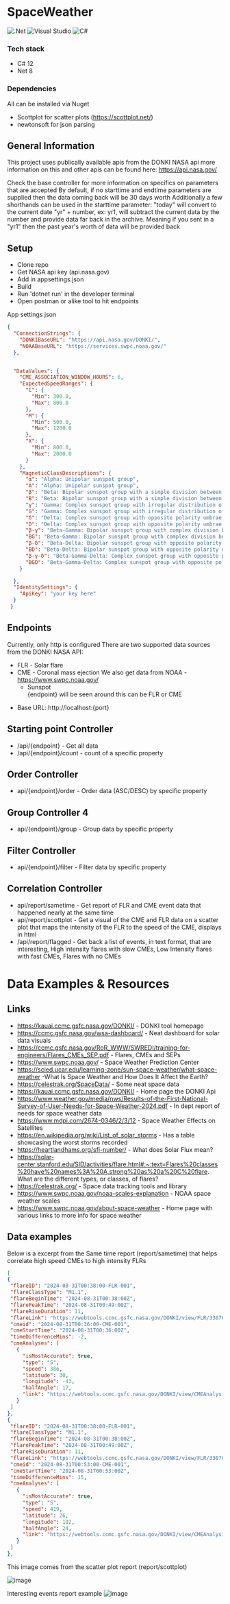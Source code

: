 # SpaceWeather


![.Net](https://img.shields.io/badge/.NET-5C2D91?style=for-the-badge&logo=.net&logoColor=white) ![Visual Studio](https://img.shields.io/badge/Visual%20Studio-5C2D91.svg?style=for-the-badge&logo=visual-studio&logoColor=white) ![C#](https://img.shields.io/badge/c%23-%23239120.svg?style=for-the-badge&logo=csharp&logoColor=white)
  ### Tech stack
  - C# 12
  - Net 8
  
  ### Dependencies 
  All can be installed via Nuget
  - Scottplot for scatter plots (https://scottplot.net/) 
  - newtonsoft for json parsing
    
## General Information 
This project uses publically available apis from the DONKI NASA api 
more information on this and other apis can be found here: https://api.nasa.gov/

Check the base controller for more information on specifics on parameters that are accepted
By default, if no starttime and endtime parameters are supplied then the data coming back will be 30 days worth 
Additionally a few shorthands can be used in the starttime parameter:
"today" will convert to the current date
"yr" + number, ex: yr1,  will subtract the current data by the number and provide data far back in the archive.  Meaning if you sent in a "yr1" then the past year's worth of data
will be provided back


## Setup

- Clone repo
- Get NASA api key (api.nasa.gov)
- Add in appsettings.json
- Build
- Run 'dotnet run' in the developer terminal
- Open postman or alike tool to hit endpoints

App settings json
```json
{
  "ConnectionStrings": {
    "DONKIBaseURL": "https://api.nasa.gov/DONKI/",
    "NOAABaseURL": "https://services.swpc.noaa.gov/"
  },


  "DataValues": {
    "CME_ASSOCIATION_WINDOW_HOURS": 6,
    "ExpectedSpeedRanges": {
      "C": {
        "Min": 300.0,
        "Max": 800.0
      },
      "M": {
        "Min": 500.0,
        "Max": 1200.0
      },
      "X": {
        "Min": 800.0,
        "Max": 2000.0
      }
    },
    "MagneticClassDescriptions": {
      "α": "Alpha: Unipolar sunspot group",
      "A": "Alpha: Unipolar sunspot group",
      "β": "Beta: Bipolar sunspot group with a simple division between polarities",
      "B": "Beta: Bipolar sunspot group with a simple division between polarities",
      "γ": "Gamma: Complex sunspot group with irregular distribution of polarities",
      "G": "Gamma: Complex sunspot group with irregular distribution of polarities",
      "δ": "Delta: Complex sunspot group with opposite polarity umbrae within same penumbra",
      "D": "Delta: Complex sunspot group with opposite polarity umbrae within same penumbra",
      "β-γ": "Beta-Gamma: Bipolar sunspot group with complex division between polarities",
      "BG": "Beta-Gamma: Bipolar sunspot group with complex division between polarities",
      "β-δ": "Beta-Delta: Bipolar sunspot group with opposite polarity umbrae within same penumbra",
      "BD": "Beta-Delta: Bipolar sunspot group with opposite polarity umbrae within same penumbra",
      "β-γ-δ": "Beta-Gamma-Delta: Complex sunspot group with opposite polarity umbrae within same penumbra",
      "BGD": "Beta-Gamma-Delta: Complex sunspot group with opposite polarity umbrae within same penumbra"
    }

  },
  "IdentitySettings": {
    "ApiKey": "your key here"
  }
 }
```

## Endpoints
Currently, only http is configured
There are two supported data sources from the DONKI NASA API:
* FLR - Solar flare
* CME - Coronal mass ejection
We also get data from NOAA - https://www.swpc.noaa.gov/
  * Sunspot  
{endpoint} will be seen around this can be FLR or CME 

- Base URL: http://localhost:{port}
## Starting point Controller
- /api/{endpoint} - Get all data
- /api/{endpoint}/count - count of a specific property
  
## Order Controller
- api/{endpoint}/order - Order data (ASC/DESC) by specific property

## Group Controller 4
- api/{endpoint}/group  - Group data by specific property

## Filter Controller 
- api/{endpoint}/filter - Filter data by specific property

## Correlation Controller
- api/report/sametime  - Get report of FLR and CME event data that happened nearly at the same time
- api/report/scottplot  - Get a visual of the CME and FLR data on a scatter plot that maps the intensity of the FLR to the speed of the CME, displays in html
- /api/report/flagged - Get back a list of events, in text format, that are interesting, High intensity flares with slow CMEs, Low Intensity flares with fast CMEs, Flares with no CMEs

# Data Examples & Resources 
 ## Links
 - https://kauai.ccmc.gsfc.nasa.gov/DONKI/  - DONKI tool homepage
 - https://ccmc.gsfc.nasa.gov/wsa-dashboard/ - Neat dashboard for solar data visuals 
 - https://ccmc.gsfc.nasa.gov/RoR_WWW/SWREDI/training-for-engineers/Flares_CMEs_SEP.pdf - Flares, CMEs and SEPs
 - https://www.swpc.noaa.gov/ - Space Weather Prediction Center
 - https://scied.ucar.edu/learning-zone/sun-space-weather/what-space-weather -What Is Space Weather and How Does It Affect the Earth?
 - https://celestrak.org/SpaceData/ - Some neat space data
 - https://kauai.ccmc.gsfc.nasa.gov/DONKI/ - Home page the DONKI Api
 - https://www.weather.gov/media/nws/Results-of-the-First-National-Survey-of-User-Needs-for-Space-Weather-2024.pdf  - In dept report of needs for space weather data
 - https://www.mdpi.com/2674-0346/2/3/12  - Space Weather Effects on Satellites
 - https://en.wikipedia.org/wiki/List_of_solar_storms - Has a table showcasing the worst storms recorded
 - https://heartlandhams.org/sfi-number/ - What does Solar Flux mean?
 - https://solar-center.stanford.edu/SID/activities/flare.html#:~:text=Flares%20classes%20have%20names%3A%20A,strong%20as%20a%20C%20flare. What are the different types, or classes, of flares?
 - https://celestrak.org/  - Space data tracking tools and library
 - https://www.swpc.noaa.gov/noaa-scales-explanation - NOAA space weather scales
 - https://www.swpc.noaa.gov/about-space-weather - Home page with various links to more info for space weather 


## Data examples

Below is a excerpt from the Same time report (report/sametime) that helps correlate high speed CMEs to high intensity FLRs 
   ```json
  [
  {
    "flareID": "2024-08-31T00:38:00-FLR-001",
    "flareClassType": "M1.1",
    "flareBeginTime": "2024-08-31T00:38:00Z",
    "flarePeakTime": "2024-08-31T00:49:00Z",
    "flareRiseDuration": 11,
    "flareLink": "https://webtools.ccmc.gsfc.nasa.gov/DONKI/view/FLR/33070/-1",
    "cmeid": "2024-08-31T00:36:00-CME-001",
    "cmeStartTime": "2024-08-31T00:36:00Z",
    "timeDifferenceMins": -2,
    "cmeAnalyses": [
      {
        "isMostAccurate": true,
        "type": "S",
        "speed": 386,
        "latitude": 30,
        "longitude": -43,
        "halfAngle": 17,
        "link": "https://webtools.ccmc.gsfc.nasa.gov/DONKI/view/CMEAnalysis/33082/-1"
      }
    ]
  },
  {
    "flareID": "2024-08-31T00:38:00-FLR-001",
    "flareClassType": "M1.1",
    "flareBeginTime": "2024-08-31T00:38:00Z",
    "flarePeakTime": "2024-08-31T00:49:00Z",
    "flareRiseDuration": 11,
    "flareLink": "https://webtools.ccmc.gsfc.nasa.gov/DONKI/view/FLR/33070/-1",
    "cmeid": "2024-08-31T00:53:00-CME-001",
    "cmeStartTime": "2024-08-31T00:53:00Z",
    "timeDifferenceMins": 15,
    "cmeAnalyses": [
      {
        "isMostAccurate": true,
        "type": "S",
        "speed": 419,
        "latitude": 26,
        "longitude": 102,
        "halfAngle": 24,
        "link": "https://webtools.ccmc.gsfc.nasa.gov/DONKI/view/CMEAnalysis/33078/-1"
      }
    ]
  },
   ```
This image comes from the scatter plot report (report/scottplot)  

![image](https://github.com/user-attachments/assets/7c93ee2e-eea0-43e3-a72f-a02d95a489f7)


Interesting events report example
![image](https://github.com/user-attachments/assets/08d9f813-4e30-42a7-b8c6-060daad1191a)



